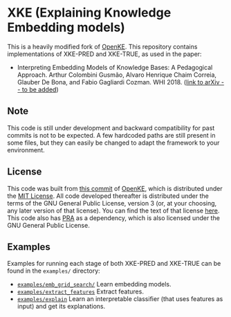 # XKE (Explaining Knowledge Embedding models)

This is a heavily modified fork of [OpenKE](https://github.com/thunlp/OpenKE). This repository contains implementations of XKE-PRED and XKE-TRUE, as used in the paper:

- Interpreting Embedding Models of Knowledge Bases: A Pedagogical Approach. Arthur Colombini Gusmão, Alvaro Henrique Chaim Correia, Glauber De Bona, and Fabio Gagliardi Cozman. WHI 2018. ([link to arXiv -- to be added]())

## Note

This code is still under development and backward compatibility for past commits is not to be expected. A few hardcoded paths are still present in some files, but they can easily be changed to adapt the framework to your environment.

## License

This code was built from [this commit](https://github.com/arthurcgusmao/XKE/commit/99032f5fffa1644cd73e51e99a7347160b83d028) of [OpenKE](https://github.com/thunlp/OpenKE), which is distributed under the [MIT License](https://github.com/thunlp/OpenKE/blob/master/LICENSE). All code developed thereafter is distributed under the terms of the GNU General Public License, version 3 (or, at your choosing, any later version of that license). You can find the text of that license [here](https://github.com/arthurcgusmao/XKE/blob/xke-master/LICENSE). This code also has [PRA](https://github.com/arthurcgusmao/pra/tree/extract_features) as a dependency, which is also licensed under the GNU General Public License.

## Examples

Examples for running each stage of both XKE-PRED and XKE-TRUE can be found in the `examples/` directory:

- [`examples/emb_grid_search/`](https://github.com/arthurcgusmao/XKE/tree/xke-master/examples/emb_grid_search) Learn embedding models.
- [`examples/extract_features`](https://github.com/arthurcgusmao/XKE/tree/xke-master/examples/extract_features) Extract features.
- [`examples/explain`](https://github.com/arthurcgusmao/XKE/tree/xke-master/examples/explain) Learn an interpretable classifier (that uses features as input) and get its explanations.
